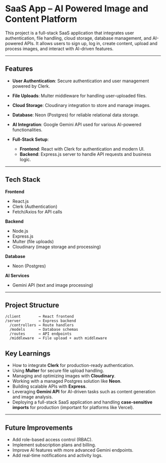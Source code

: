 # SaaS App – AI Powered Image and Content Platform

This project is a full-stack SaaS application that integrates user authentication, file handling, cloud storage, database management, and AI-powered APIs. It allows users to sign up, log in, create content, upload and process images, and interact with AI-driven features.

---

## Features

* **User Authentication**: Secure authentication and user management powered by Clerk.
* **File Uploads**: Multer middleware for handling user-uploaded files.
* **Cloud Storage**: Cloudinary integration to store and manage images.
* **Database**: Neon (Postgres) for reliable relational data storage.
* **AI Integration**: Google Gemini API used for various AI-powered functionalities.
* **Full-Stack Setup**:

  * **Frontend**: React with Clerk for authentication and modern UI.
  * **Backend**: Express.js server to handle API requests and business logic.

---

## Tech Stack

**Frontend**

* React.js
* Clerk (Authentication)
* Fetch/Axios for API calls

**Backend**

* Node.js
* Express.js
* Multer (file uploads)
* Cloudinary (image storage and processing)

**Database**

* Neon (Postgres)

**AI Services**

* Gemini API (text and image processing)

---

## Project Structure

```
/client        → React frontend  
/server        → Express backend  
  /controllers → Route handlers  
  /models      → Database schemas  
  /routes      → API endpoints  
  /middleware  → File upload + auth middleware  
```

## Key Learnings

* How to integrate **Clerk** for production-ready authentication.
* Using **Multer** for secure file upload handling.
* Managing and optimizing images with **Cloudinary**.
* Working with a managed Postgres solution like **Neon**.
* Building scalable APIs with **Express**.
* Leveraging **Gemini API** for AI-driven tasks such as content generation and image analysis.
* Deploying a full-stack SaaS application and handling **case-sensitive imports** for production (important for platforms like Vercel).

---

## Future Improvements

* Add role-based access control (RBAC).
* Implement subscription plans and billing.
* Improve AI features with more advanced Gemini endpoints.
* Add real-time notifications and activity logs.

